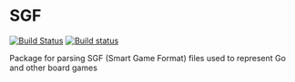 # SGF

[![Build Status](https://travis-ci.org/Paethon/SGF.jl.svg?branch=master)](https://travis-ci.org/Paethon/SGF.jl)
[![Build status](https://ci.appveyor.com/api/projects/status/t0s8m8jrmma1ri9j?svg=true)](https://ci.appveyor.com/project/Paethon/sgf-jl)

Package for parsing SGF (Smart Game Format) files used to represent Go and other
board games
